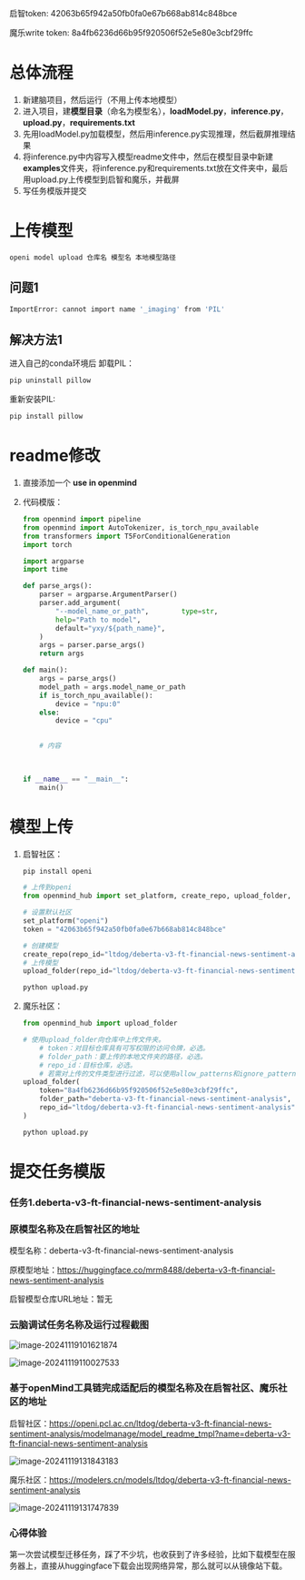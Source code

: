 启智token: 42063b65f942a50fb0fa0e67b668ab814c848bce

魔乐write token: 8a4fb6236d66b95f920506f52e5e80e3cbf29ffc



# 总体流程

1. 新建脑项目，然后运行（不用上传本地模型）
2. 进入项目，建**模型目录**（命名为模型名），**loadModel.py**，**inference.py**，**upload.py**，**requirements.txt**
3. 先用loadModel.py加载模型，然后用inference.py实现推理，然后截屏推理结果
4. 将inference.py中内容写入模型readme文件中，然后在模型目录中新建**examples**文件夹，将inference.py和requirements.txt放在文件夹中，最后用upload.py上传模型到启智和魔乐，并截屏
5. 写任务模版并提交

# 上传模型

```
openi model upload 仓库名 模型名 本地模型路径
```

## 问题1

```bash
ImportError: cannot import name '_imaging' from 'PIL' 
```

## 解决方法1

进入自己的conda环境后
卸载PIL：

```bash
pip uninstall pillow
```

重新安装PIL:

```bash
pip install pillow
```

# readme修改

1. 直接添加一个 **use in openmind**

2. 代码模版：

   ```py
   from openmind import pipeline
   from openmind import AutoTokenizer, is_torch_npu_available
   from transformers import T5ForConditionalGeneration
   import torch
   
   import argparse
   import time
   
   def parse_args():
       parser = argparse.ArgumentParser()
       parser.add_argument(
           "--model_name_or_path",        type=str,
           help="Path to model",
           default="yxy/${path_name}",
       )
       args = parser.parse_args()
       return args
   
   def main():
       args = parse_args()
       model_path = args.model_name_or_path
       if is_torch_npu_available():
           device = "npu:0"
       else:
           device = "cpu"
   
           
       # 内容
   
       
       
   if __name__ == "__main__":
       main()
   ```

# 模型上传

1. 启智社区：

   ```bash
   pip install openi
   ```

   ```py
   # 上传到openi
   from openmind_hub import set_platform, create_repo, upload_folder, snapshot_download
   
   # 设置默认社区
   set_platform("openi")
   token = "42063b65f942a50fb0fa0e67b668ab814c848bce"
   
   # 创建模型
   create_repo(repo_id="ltdog/deberta-v3-ft-financial-news-sentiment-analysis", token=token)
   # 上传模型
   upload_folder(repo_id="ltdog/deberta-v3-ft-financial-news-sentiment-analysis", folder_path="deberta-v3-ft-financial-news-sentiment-analysis", token=token)
   ```

   ```bash
   python upload.py
   ```

2. 魔乐社区：

   ```python
   from openmind_hub import upload_folder
   
   # 使用upload_folder向仓库中上传文件夹。
       # token：对目标仓库具有可写权限的访问令牌，必选。
       # folder_path：要上传的本地文件夹的路径，必选。
       # repo_id：目标仓库，必选。
       # 若需对上传的文件类型进行过滤，可以使用allow_patterns和ignore_patterns参数，详见upload_folder。
   upload_folder(
       token="8a4fb6236d66b95f920506f52e5e80e3cbf29ffc",
       folder_path="deberta-v3-ft-financial-news-sentiment-analysis",
       repo_id="ltdog/deberta-v3-ft-financial-news-sentiment-analysis",
   )
   ```

   ```bash
   python upload.py
   ```

   



# 提交任务模版

### 任务1.deberta-v3-ft-financial-news-sentiment-analysis

### 原模型名称及在启智社区的地址

模型名称：deberta-v3-ft-financial-news-sentiment-analysis

原模型地址：https://huggingface.co/mrm8488/deberta-v3-ft-financial-news-sentiment-analysis

启智模型仓库URL地址：暂无

### 云脑调试任务名称及运行过程截图

![image-20241119101621874](./image/image-20241119101621874.png)

![image-20241119110027533](./image/image-20241119110027533.png)

### 基于openMind工具链完成适配后的模型名称及在启智社区、魔乐社区的地址

启智社区：https://openi.pcl.ac.cn/ltdog/deberta-v3-ft-financial-news-sentiment-analysis/modelmanage/model_readme_tmpl?name=deberta-v3-ft-financial-news-sentiment-analysis

![image-20241119131843183](./image/image-20241119131843183.png)

魔乐社区：https://modelers.cn/models/ltdog/deberta-v3-ft-financial-news-sentiment-analysis

![image-20241119131747839](./image/image-20241119131747839.png)

### 心得体验

第一次尝试模型迁移任务，踩了不少坑，也收获到了许多经验，比如下载模型在服务器上，直接从huggingface下载会出现网络异常，那么就可以从镜像站下载。